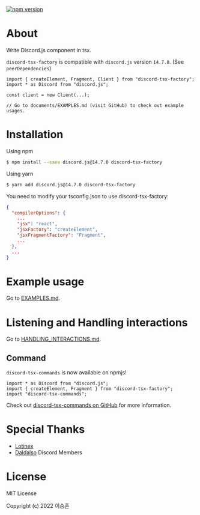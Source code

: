 <a href="https://www.npmjs.com/package/discord-tsx-factory"><img src="https://img.shields.io/npm/v/discord-tsx-factory.svg?maxAge=3600" alt="npm version" /></a>

# About

Write Discord.js component in tsx.

`discord-tsx-factory` is compatible with `discord.js` version `14.7.0`. (See `peerDependencies`)

```tsx
import { createElement, Fragment, Client } from "discord-tsx-factory";
import * as Discord from "discord.js";

const client = new Client(...);

// Go to documents/EXAMPLES.md (visit GitHub) to check out example usages.
```

# Installation

Using npm

```bash
$ npm install --save discord.js@14.7.0 discord-tsx-factory
```

Using yarn

```bash
$ yarn add discord.js@14.7.0 discord-tsx-factory
```

You need to modify your tsconfig.json to use discord-tsx-factory:

```json
{
  "compilerOptions": {
    ...
    "jsx": "react",
    "jsxFactory": "createElement",
    "jsxFragmentFactory": "Fragment",
    ...
  },
  ...
}
```

# Example usage

Go to [EXAMPLES.md](https://github.com/lshqqytiger/discord-tsx-factory/blob/main/documents/EXAMPLES.md).

# Listening and Handling interactions

Go to [HANDLING_INTERACTIONS.md](https://github.com/lshqqytiger/discord-tsx-factory/blob/main/documents/HANDLING_INTERACTIONS.md).

## Command

`discord-tsx-commands` is now available on npmjs!

```tsx
import * as Discord from "discord.js";
import { createElement, Fragment } from "discord-tsx-factory";
import "discord-tsx-commands";
```

Check out [discord-tsx-commands on GitHub](https://github.com/lshqqytiger/discord-tsx-commands) for more information.

# Special Thanks

- [Lotinex](https://github.com/Lotinex)
- [Daldalso](https://discord.com/invite/F6Epqzyf) Discord Members

# License

MIT License

Copyright (c) 2022 이승훈
